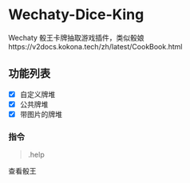 # Wechaty-Dice-King
Wechaty 骰王卡牌抽取游戏插件，类似骰娘https://v2docs.kokona.tech/zh/latest/CookBook.html

## 功能列表

- [x] 自定义牌堆
- [x] 公共牌堆
- [x] 带图片的牌堆

### 指令


> .help

查看骰王

